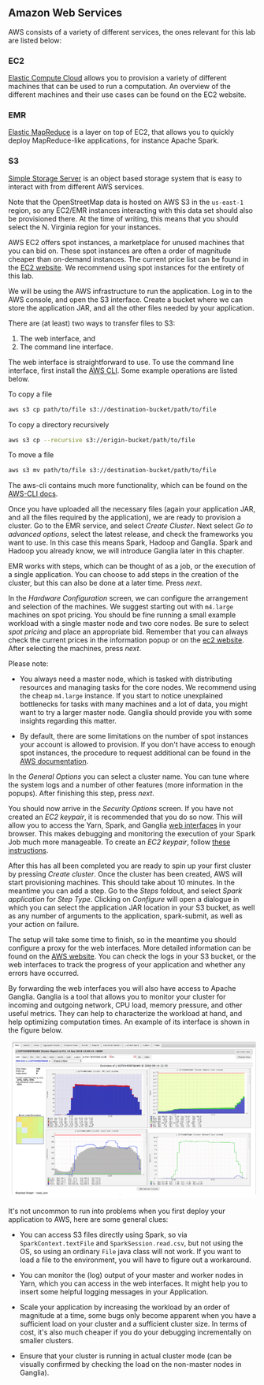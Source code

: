 ## Amazon Web Services

AWS consists of a variety of different services, the ones relevant for this lab
are listed below:

### EC2

[Elastic Compute Cloud](https://aws.amazon.com/ec2/) allows you to provision a variety of different
machines that can be used to run a computation. An overview of the
different machines and their use cases can be found on the EC2 website.

### EMR

[Elastic MapReduce](https://aws.amazon.com/emr/) is a layer on top of EC2, that allows you to quickly
deploy MapReduce-like applications, for instance Apache Spark.

### S3

[Simple Storage Server](https://aws.amazon.com/s3/) is an object based storage system that is easy to
interact with from different AWS services.

Note that the OpenStreetMap data is hosted on AWS S3 in the `us-east-1` region, so any EC2/EMR instances interacting with this data set should also be provisioned
there. At the time of writing, this means that you should select the
N. Virginia region for your instances.

AWS EC2 offers spot instances, a marketplace for unused machines that you can
bid on. These spot instances are often a order of magnitude cheaper than
on-demand instances. The current price list can be found in the [EC2 website](https://aws.amazon.com/ec2/spot/pricing/).
We recommend using spot instances for the entirety of this lab.

We will be using the AWS infrastructure to run the application. Log in to the AWS
console, and open the S3 interface. Create a bucket where we can store the
application JAR, and all the other files needed by your application.

There are (at least) two ways to transfer files to S3:

1.  The web interface, and
2.  The command line interface.

The web interface is straightforward to use. To use the command line interface,
first install the [AWS CLI](http://docs.aws.amazon.com/cli/latest/userguide/installing.html).
Some example operations are listed below.

To copy a file

```bash
aws s3 cp path/to/file s3://destination-bucket/path/to/file
```

To copy a directory recursively

```bash
aws s3 cp --recursive s3://origin-bucket/path/to/file
```

To move a file

```bash
aws s3 mv path/to/file s3://destination-bucket/path/to/file
```

The aws-cli contains much more functionality, which can be found on the
[AWS-CLI docs](https://aws.amazon.com/cli/).

Once you have uploaded all the necessary files (again your application JAR, and
all the files required by the application), we are ready to provision a
cluster. Go to the EMR service, and select _Create Cluster_. Next select _Go to
advanced options_, select the latest release, and check the frameworks you want
to use. In this case this means Spark, Hadoop and Ganglia. Spark and Hadoop you
already know, we will introduce Ganglia later in this chapter.

EMR works with steps, which can be thought of as a job, or the execution of a
single application. You can choose to add steps in the creation of the cluster,
but this can also be done at a later time. Press _next_.

In the _Hardware Configuration_ screen, we can configure the arrangement and
selection of the machines. We suggest starting out with `m4.large` machines on
spot pricing. You should be fine running a small example workload with a single
master node and two core nodes. Be sure to select _spot pricing_ and
place an appropriate bid. Remember that you can always check the current prices
in the information popup or on the [ec2 website](https://aws.amazon.com/ec2/spot/pricing/).
After selecting the machines, press _next_.

Please note:

- You always need a master node, which is tasked with distributing
  resources and managing tasks for the core nodes. We recommend using
  the cheap `m4.large` instance. If you start to notice unexplained
  bottlenecks for tasks with many machines and a lot of data, you might want
  to try a larger master node. Ganglia should provide you with some insights
  regarding this matter.

- By default, there are some limitations on the number of spot instances
  your account is allowed to provision. If you don't have access to enough
  spot instances, the procedure to request additional can be found in the
  [AWS documentation](http://docs.aws.amazon.com/AWSEC2/latest/UserGuide/using-spot-limits.html).

In the _General Options_ you can select a cluster name. You can tune where the
system logs and a number of other features (more information in the popups).
After finishing this step, press _next_.

You should now arrive in the _Security Options_ screen. If you have not created
an _EC2 keypair_, it is recommended that you do so now. This will allow you to
access the Yarn, Spark, and Ganglia [web interfaces](https://docs.aws.amazon.com/emr/latest/ManagementGuide/emr-web-interfaces.html)
in your browser. This makes debugging and monitoring the execution of your Spark Job much more manageable.
To create an _EC2 keypair_, follow [these instructions](https://docs.aws.amazon.com/AWSEC2/latest/UserGuide/ec2-key-pairs.html).

After this has all been completed you are ready to spin up your first cluster
by pressing _Create cluster_. Once the cluster has been created, AWS will start
provisioning machines. This should take about 10 minutes. In the meantime you
can add a step. Go to the _Steps_ foldout, and select _Spark application_ for
_Step Type_. Clicking on _Configure_ will open a dialogue in which you can
select the application JAR location in your S3 bucket, as well as any number
of arguments to the application, spark-submit, as well as your action on
failure.

The setup will take some time to finish, so in the meantime you should
configure a proxy for the web interfaces. More detailed information can be
found on the [AWS website](http://docs.aws.amazon.com/emr/latest/ManagementGuide/emr-web-interfaces.html). You can check the logs in your S3 bucket, or the
web interfaces to track the progress of your application and whether any errors
have occurred.

By forwarding the web interfaces you will also have access to Apache Ganglia.
Ganglia is a tool that allows you to monitor your cluster for incoming and
outgoing network, CPU load, memory pressure, and other useful metrics. They can
help to characterize the workload at hand, and help optimizing computation
times. An example of its interface is shown in the figure below.

![Ganglia screenshot](../assets/images/ganglia.png)

It's not uncommon to run into problems when you first deploy your application
to AWS, here are some general clues:

- You can access S3 files directly using Spark, so via
  `SparkContext.textFile` and `SparkSession.read.csv`, but not using the OS,
  so using an ordinary `File` java class will not work. If you want to load a
  file to the environment, you will have to figure out a workaround.

- You can monitor the (log) output of your master and worker nodes in Yarn,
  which you can access in the web interfaces. It might help you to insert
  some helpful logging messages in your Application.

- Scale your application by increasing the workload by an order of magnitude
  at a time, some bugs only become apparent when you have a sufficient load
  on your cluster and a sufficient cluster size. In terms of cost, it's also
  much cheaper if you do your debugging incrementally on smaller clusters.

- Ensure that your cluster is running in actual cluster mode (can be visually
  confirmed by checking the load on the non-master nodes in Ganglia).
